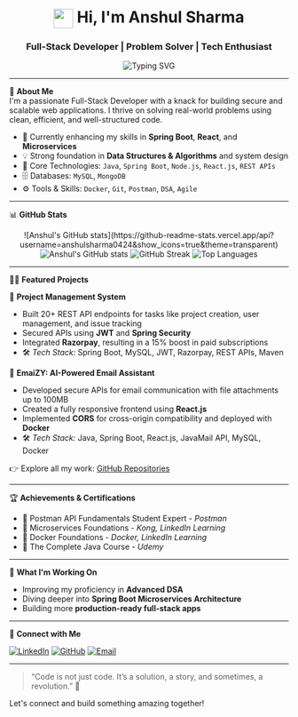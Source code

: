 <h1 align="center">
  <img src="https://media.giphy.com/media/hvRJCLFzcasrR4ia7z/giphy.gif" width="35" style="vertical-align: middle;" />
  Hi, I'm Anshul Sharma
</h1>
<h3 align="center">Full-Stack Developer | Problem Solver | Tech Enthusiast</h3>

<p align="center">
  <img src="https://readme-typing-svg.demolab.com?font=Fira+Code&weight=500&size=22&pause=1000&center=true&vCenter=true&width=435&lines=Passionate+Developer;Spring+Boot+%7C+React+%7C+Node.js;Building+Secure+%26+Scalable+Apps" alt="Typing SVG" />
</p>

---

🚀 **About Me**  
I'm a passionate Full-Stack Developer with a knack for building secure and scalable web applications. I thrive on solving real-world problems using clean, efficient, and well-structured code.

- 🔭 Currently enhancing my skills in **Spring Boot**, **React**, and **Microservices**
- 💡 Strong foundation in **Data Structures & Algorithms** and system design
- 🧰 Core Technologies: `Java`, `Spring Boot`, `Node.js`, `React.js`, `REST APIs`
- 🗄️ Databases: `MySQL`, `MongoDB`
- ⚙️ Tools & Skills: `Docker`, `Git`, `Postman`, `DSA`, `Agile`

---

📊 **GitHub Stats**

<p align="center">
  ![Anshul's GitHub stats](https://github-readme-stats.vercel.app/api?username=anshulsharma0424&show_icons=true&theme=transparent)
  <img src="https://github-readme-stats.vercel.app/api?username=anshulsharma0424&show_icons=true&theme=radical" alt="Anshul's GitHub stats" />
  <img src="https://github-readme-streak-stats.herokuapp.com/?user=anshulsharma0424&theme=radical" alt="GitHub Streak" />
  <img src="https://github-readme-stats.vercel.app/api/top-langs/?username=anshulsharma0424&layout=compact&theme=radical" alt="Top Languages" />
</p>

---

👨‍💻 **Featured Projects**

🔹 **Project Management System**  
- Built 20+ REST API endpoints for tasks like project creation, user management, and issue tracking  
- Secured APIs using **JWT** and **Spring Security**  
- Integrated **Razorpay**, resulting in a 15% boost in paid subscriptions  
- 🛠️ *Tech Stack:* Spring Boot, MySQL, JWT, Razorpay, REST APIs, Maven

🔹 **EmaiZY: AI-Powered Email Assistant**  
- Developed secure APIs for email communication with file attachments up to 100MB  
- Created a fully responsive frontend using **React.js**  
- Implemented **CORS** for cross-origin compatibility and deployed with **Docker**  
- 🛠️ *Tech Stack:* Java, Spring Boot, React.js, JavaMail API, MySQL, Docker

👉 Explore all my work: [GitHub Repositories](https://github.com/vloggernaut?tab=repositories)

---

🏆 **Achievements & Certifications**

- 🥇 Postman API Fundamentals Student Expert - *Postman*  
- 🥇 Microservices Foundations - *Kong, LinkedIn Learning*  
- 🥇 Docker Foundations - *Docker, LinkedIn Learning*  
- 🥇 The Complete Java Course - *Udemy*  

---

🌱 **What I'm Working On**

- Improving my proficiency in **Advanced DSA**
- Diving deeper into **Spring Boot Microservices Architecture**
- Building more **production-ready full-stack apps**

---

🔗 **Connect with Me**

<p align="left">
  <a href="https://www.linkedin.com/in/your-linkedin" target="_blank"><img alt="LinkedIn" src="https://img.shields.io/badge/LinkedIn-blue?style=flat&logo=linkedin" /></a>
  <a href="https://github.com/vloggernaut" target="_blank"><img alt="GitHub" src="https://img.shields.io/badge/GitHub-000?style=flat&logo=github" /></a>
  <a href="mailto:your.email@example.com"><img alt="Email" src="https://img.shields.io/badge/Email-red?style=flat&logo=gmail" /></a>
</p>

---

> “Code is not just code. It’s a solution, a story, and sometimes, a revolution.” 🚀

Let's connect and build something amazing together!
